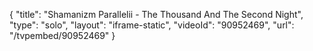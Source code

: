 {
    "title": "Shamanizm Parallelii - The Thousand And The Second Night",
    "type": "solo",
    "layout": "iframe-static",
    "videoId": "90952469",
    "url": "\/tvpembed\/90952469"
}